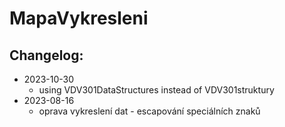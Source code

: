 # MapaVykresleni

## Changelog:
- 2023-10-30
    - using VDV301DataStructures instead of VDV301struktury
- 2023-08-16
    - oprava vykreslení dat - escapování speciálních znaků

